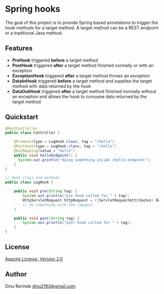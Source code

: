 # Spring hooks
 
The goal of this project is to provide Spring based annotations to trigger the hook methods for a target method.
A target method can be a REST endpoint or a traditional Java method.

## Features
* **PreHook** triggered **before** a target method
* **PostHook** triggered **after** a target method finished normally or with an exception
* **ExceptionHook** triggered **after** a target method throws an exception
* **DataInHook** triggered **before** a target method and supplies the target method with data returned by the hook 
* **DataOutHook** triggered **after** a target method finished normally without an exception and allows the hook to consume data returned by the target method
  
## Quickstart

```java
@RestController
public class Controller {

    @PreHook(type = LogHook.class, tag = "/hello")
    @PostHook(type = LogHook.class, tag = "/hello")
    @GetMapping(value = "hello")
    public void helloEndpoint() {
      System.out.println("doing something inside /hello endpoint");
    }
}

// Hook class and methods
public class LogHook {

    public void pre(String tag) {
        System.out.println("pre hook called for " + tag);
        HttpServletRequest httpRequest = ((ServletRequestAttributes) RequestContextHolder.currentRequestAttributes()).getRequest();
        // do something with the request
    }

    public void post(String tag) {
        System.out.println("post hook called for " + tag);    
    }
}

```

## License

[Apache License, Version 2.0](https://www.apache.org/licenses/LICENSE-2.0.html)

## Author
Dinu Berinde <dinu2193@gmail.com>
